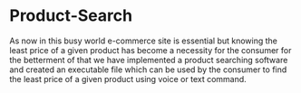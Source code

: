 # Product-Search
As now in this busy world e-commerce site is essential but knowing the least price of a given product has become a necessity for the consumer for the betterment of that we have implemented a product searching software and created an executable file which can be used by the consumer to find the least price of a given product using voice or text command.
